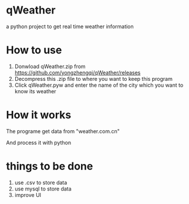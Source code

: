 # qWeather
a python project to get real time weather information

# How to use
1. Donwload qWeather.zip from https://github.com/yongzhengqi/qWeather/releases 
2. Decompress this .zip file to where you want to keep this program
3. Click qWeather.pyw and enter the name of the city which you want to know its weather

# How it works
The programe get data from "weather.com.cn"

And process it with python

# things to be done
1. use .csv to store data
2. use mysql to store data
3. improve UI
